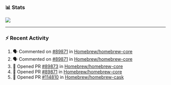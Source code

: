 ### :bar_chart: Stats

<a href="#">
  <img align="center" src="https://github-readme-stats.vercel.app/api?username=tuzi3040&show_icons=true&theme=dark" />
</a>

---

### :zap: Recent Activity

<!--START_SECTION:activity-->
1. 🗣 Commented on [#89871](https://github.com/Homebrew/homebrew-core/issues/89871) in [Homebrew/homebrew-core](https://github.com/Homebrew/homebrew-core)
2. 🗣 Commented on [#89871](https://github.com/Homebrew/homebrew-core/issues/89871) in [Homebrew/homebrew-core](https://github.com/Homebrew/homebrew-core)
3. 💪 Opened PR [#89873](https://github.com/Homebrew/homebrew-core/pull/89873) in [Homebrew/homebrew-core](https://github.com/Homebrew/homebrew-core)
4. 💪 Opened PR [#89871](https://github.com/Homebrew/homebrew-core/pull/89871) in [Homebrew/homebrew-core](https://github.com/Homebrew/homebrew-core)
5. 💪 Opened PR [#114810](https://github.com/Homebrew/homebrew-cask/pull/114810) in [Homebrew/homebrew-cask](https://github.com/Homebrew/homebrew-cask)
<!--END_SECTION:activity-->

